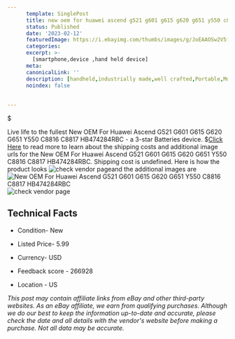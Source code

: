 ```yaml
---
      template: SinglePost
      title: new oem for huawei ascend g521 g601 g615 g620 g651 y550 c8816 c8817 hb474284rbc
      status: Published
      date: '2023-02-12'
      featuredImage: https://i.ebayimg.com/thumbs/images/g/JoEAAOSw2V5fmapC/s-l225.jpg
      categories: 
      excerpt: >-
        [smartphone,device ,hand held device]
      meta:
      canonicalLink: ''
      description: [handheld,industrially made,well crafted,Portable,Mobile,Compact,Convenient,Lightweight,Maneuverable,Man-portable,Miniature,Carriable,Hand-held,Light,Holdable,Transportable,Mobile device,Pocket-sized,On-the-go,Wireless,Cordless,Compact size,Convenient size, smartphone,device ,hand held device]
      noindex: false
      
        
---
```

$

Live life to the fullest New OEM For Huawei Ascend G521 G601 G615 G620 G651 Y550 C8816 C8817 HB474284RBC - a 3-star Batteries device.
$[Click Here](https://www.ebay.com/itm/264915967261?hash=item3dae38dd1d%3Ag%3AJoEAAOSw2V5fmapC&mkevt=1&mkcid=1&mkrid=711-53200-19255-0&campid=%253CePNCampaignId%253E&customid=%253CreferenceId%253E&toolid=10049) to read more to learn about the shipping costs and additional image urls for the New OEM For Huawei Ascend G521 G601 G615 G620 G651 Y550 C8816 C8817 HB474284RBC. Shipping cost is undefined. Here is how the product looks ![check vendor page](https://i.ebayimg.com/thumbs/images/g/JoEAAOSw2V5fmapC/s-l225.jpg)and the additional images are![New OEM For Huawei Ascend G521 G601 G615 G620 G651 Y550 C8816 C8817 HB474284RBC](https://i.ebayimg.com/images/g/JoEAAOSw2V5fmapC/s-l640.jpg)![check vendor page](https://origin-galleryplus.ebayimg.com/ws/web/264915967261_2_0_1/225x225.jpg,https://origin-galleryplus.ebayimg.com/ws/web/264915967261_3_0_1/225x225.jpg,https://origin-galleryplus.ebayimg.com/ws/web/264915967261_4_0_1/225x225.jpg)



 ## Technical Facts 



     
      

 - Condition- New 


      

 - Listed Price- 5.99 


      

 - Currency- USD 


      

 - Feedback score - 266928 


      

 - Location - US 


      
      

 *_This post may contain affiliate links from eBay and other third-party websites. As an eBay affiliate, we earn from qualifying purchases. Although we do our best to keep the information up-to-date and accurate, please check the date and all details with the vendor's website before making a purchase. Not all data may be accurate._*






